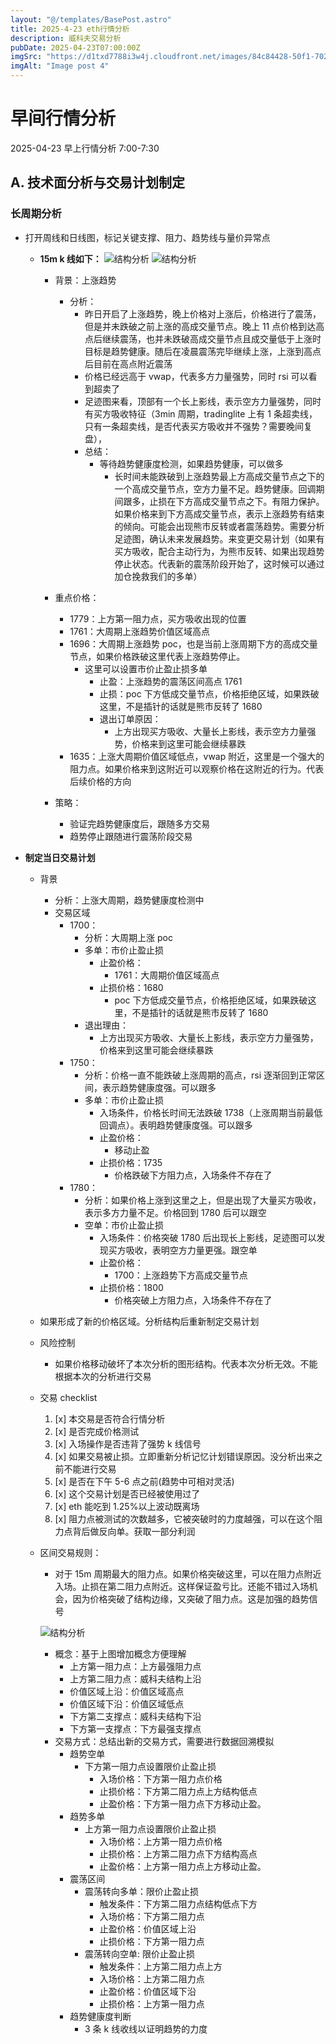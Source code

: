 ```yaml
---
layout: "@/templates/BasePost.astro"
title: 2025-4-23 eth行情分析
description: 威科夫交易分析
pubDate: 2025-04-23T07:00:00Z
imgSrc: "https://d1txd7788i3w4j.cloudfront.net/images/84c84428-50f1-7025-b778-548a97e9da87/2025-04-22/1745365066687-eth-15m.jpg"
imgAlt: "Image post 4"
---
```


# 早间行情分析

2025-04-23 早上行情分析 7:00-7:30

## A. 技术面分析与交易计划制定

### 长周期分析

- 打开周线和日线图，标记关键支撑、阻力、趋势线与量价异常点

  - **15m k 线如下：**
    ![结构分析](https://d1txd7788i3w4j.cloudfront.net/images/84c84428-50f1-7025-b778-548a97e9da87/2025-04-22/1745365066687-eth-15m.jpg)
    ![结构分析](https://d1txd7788i3w4j.cloudfront.net/images/84c84428-50f1-7025-b778-548a97e9da87/2025-04-22/1745365065183-tradinglite-3m.jpg)

    - 背景：上涨趋势
      - 分析：
        - 昨日开启了上涨趋势，晚上价格对上涨后，价格进行了震荡，但是并未跌破之前上涨的高成交量节点。晚上 11 点价格到达高点后继续震荡，也并未跌破高成交量节点且成交量低于上涨时目标是趋势健康。随后在凌晨震荡完毕继续上涨，上涨到高点后目前在高点附近震荡
        - 价格已经远高于 vwap，代表多方力量强势，同时 rsi 可以看到超卖了
        - 足迹图来看，顶部有一个长上影线，表示空方力量强势，同时有买方吸收特征（3min 周期，tradinglite 上有 1 条超卖线，只有一条超卖线，是否代表买方吸收并不强势？需要晚间复盘），
        - 总结：
          - 等待趋势健康度检测，如果趋势健康，可以做多
            - 长时间未能跌破到上涨趋势最上方高成交量节点之下的一个高成交量节点，空方力量不足。趋势健康。回调期间跟多，止损在下方高成交量节点之下。有阻力保护。如果价格来到下方高成交量节点，表示上涨趋势有结束的倾向。可能会出现熊市反转或者震荡趋势。需要分析足迹图，确认未来发展趋势。来变更交易计划（如果有买方吸收，配合主动行为，为熊市反转、如果出现趋势停止状态。代表新的震荡阶段开始了，这时候可以通过加仓挽救我们的多单）
    - 重点价格：

      - 1779：上方第一阻力点，买方吸收出现的位置
      - 1761：大周期上涨趋势价值区域高点
      - 1696：大周期上涨趋势 poc，也是当前上涨周期下方的高成交量节点，如果价格跌破这里代表上涨趋势停止。
        - 这里可以设置市价止盈止损多单
          - 止盈：上涨趋势的震荡区间高点 1761
          - 止损：poc 下方低成交量节点，价格拒绝区域，如果跌破这里，不是插针的话就是熊市反转了 1680
          - 退出订单原因：
            - 上方出现买方吸收、大量长上影线，表示空方力量强势，价格来到这里可能会继续暴跌
      - 1635：上涨大周期价值区域低点，vwap 附近，这里是一个强大的阻力点。如果价格来到这附近可以观察价格在这附近的行为。代表后续价格的方向

    - 策略：
      - 验证完趋势健康度后，跟随多方交易
      - 趋势停止跟随进行震荡阶段交易

- **制定当日交易计划**

  - 背景
    - 分析：上涨大周期，趋势健康度检测中
    - 交易区域
      - 1700：
        - 分析：大周期上涨 poc
        - 多单：市价止盈止损
          - 止盈价格：
            - 1761：大周期价值区域高点
          - 止损价格：1680
            - poc 下方低成交量节点，价格拒绝区域，如果跌破这里，不是插针的话就是熊市反转了 1680
        - 退出理由：
          - 上方出现买方吸收、大量长上影线，表示空方力量强势，价格来到这里可能会继续暴跌
      - 1750：
        - 分析：价格一直不能跌破上涨周期的高点，rsi 逐渐回到正常区间，表示趋势健康度强。可以跟多
        - 多单：市价止盈止损
          - 入场条件，价格长时间无法跌破 1738（上涨周期当前最低回调点）。表明趋势健康度强。可以跟多
          - 止盈价格：
            - 移动止盈
          - 止损价格：1735
            - 价格跌破下方阻力点，入场条件不存在了
      - 1780：
        - 分析：如果价格上涨到这里之上，但是出现了大量买方吸收，表示多方力量不足。价格回到 1780 后可以跟空
        - 空单：市价止盈止损
          - 入场条件：价格突破 1780 后出现长上影线，足迹图可以发现买方吸收，表明空方力量更强。跟空单
          - 止盈价格：
            - 1700：上涨趋势下方高成交量节点
          - 止损价格：1800
            - 价格突破上方阻力点，入场条件不存在了
  - 如果形成了新的价格区域。分析结构后重新制定交易计划

  - 风险控制
    - 如果价格移动破坏了本次分析的图形结构。代表本次分析无效。不能根据本次的分析进行交易
  - 交易 checklist

    1. [x] 本交易是否符合行情分析
    2. [x] 是否完成价格测试
    3. [x] 入场操作是否违背了强势 k 线信号
    4. [x] 如果交易被止损。立即重新分析记忆计划错误原因。没分析出来之前不能进行交易
    5. [x] 是否在下午 5-6 点之前(趋势中可相对灵活)
    6. [x] 这个交易计划是否已经被使用过了
    7. [x] eth 能吃到 1.25%以上波动既离场
    8. [x] 阻力点被测试的次数越多，它被突破时的力度越强，可以在这个阻力点背后做反向单。获取一部分利润

  - 区间交易规则：

    - 对于 15m 周期最大的阻力点。如果价格突破这里，可以在阻力点附近入场。止损在第二阻力点附近。这样保证盈亏比。还能不错过入场机会，因为价格突破了结构边缘，又突破了阻力点。这是加强的趋势信号

    ![结构分析](https://d1txd7788i3w4j.cloudfront.net/images/84c84428-50f1-7025-b778-548a97e9da87/2025-03-28/1743167232237-tradingview15m.jpg)

    - 概念：基于上图增加概念方便理解
      - 上方第一阻力点：上方最强阻力点
      - 上方第二阻力点：威科夫结构上沿
      - 价值区域上沿：价值区域高点
      - 价值区域下沿：价值区域低点
      - 下方第二支撑点：威科夫结构下沿
      - 下方第一支撑点：下方最强支撑点
    - 交易方式：总结出新的交易方式，需要进行数据回溯模拟
      - 趋势空单
        - 下方第一阻力点设置限价止盈止损
          - 入场价格：下方第一阻力点价格
          - 止损价格：下方第二阻力点上方结构低点
          - 止盈价格：下方第一阻力点下方移动止盈。
      - 趋势多单
        - 上方第一阻力点设置限价止盈止损
          - 入场价格：上方第一阻力点价格
          - 止损价格：上方第二阻力点下方结构高点
          - 止盈价格：上方第一阻力点上方移动止盈。
      - 震荡区间
        - 震荡转向多单：限价止盈止损
          - 触发条件：下方第二阻力点结构低点下方
          - 入场价格：下方第二阻力点
          - 止盈价格：价值区域上沿
          - 止损价格：下方第一阻力点
        - 震荡转向空单: 限价止盈止损
          - 触发条件：上方第二阻力点上方
          - 入场价格：上方第二阻力点
          - 止盈价格：价值区域下沿
          - 止损价格：上方第一阻力点
      - 趋势健康度判断
        - 3 条 k 线收线以证明趋势的力度
